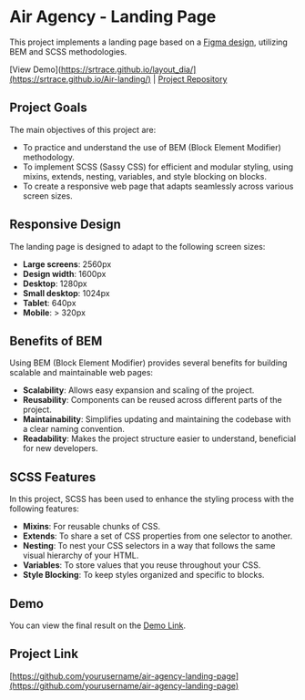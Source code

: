 # Air Agency - Landing Page

This project implements a landing page based on a [Figma design](<https://www.figma.com/file/7qwsWggv9BAxMi2VPhBuPr/Air-(formerly-Dia)?node-id=9138%3A35>), utilizing BEM and SCSS methodologies.

[View Demo](https://srtrace.github.io/layout_dia/](https://srtrace.github.io/Air-landing/) | [Project Repository](https://github.com/yourusername/air-agency-landing-page)

## Project Goals

The main objectives of this project are:

- To practice and understand the use of BEM (Block Element Modifier) methodology.
- To implement SCSS (Sassy CSS) for efficient and modular styling, using mixins, extends, nesting, variables, and style blocking on blocks.
- To create a responsive web page that adapts seamlessly across various screen sizes.

## Responsive Design

The landing page is designed to adapt to the following screen sizes:

- **Large screens**: 2560px
- **Design width**: 1600px
- **Desktop**: 1280px
- **Small desktop**: 1024px
- **Tablet**: 640px
- **Mobile**: > 320px

## Benefits of BEM

Using BEM (Block Element Modifier) provides several benefits for building scalable and maintainable web pages:

- **Scalability**: Allows easy expansion and scaling of the project.
- **Reusability**: Components can be reused across different parts of the project.
- **Maintainability**: Simplifies updating and maintaining the codebase with a clear naming convention.
- **Readability**: Makes the project structure easier to understand, beneficial for new developers.

## SCSS Features

In this project, SCSS has been used to enhance the styling process with the following features:

- **Mixins**: For reusable chunks of CSS.
- **Extends**: To share a set of CSS properties from one selector to another.
- **Nesting**: To nest your CSS selectors in a way that follows the same visual hierarchy of your HTML.
- **Variables**: To store values that you reuse throughout your CSS.
- **Style Blocking**: To keep styles organized and specific to blocks.

## Demo

You can view the final result on the [Demo Link](https://srtrace.github.io/layout_dia/).

## Project Link

[https://github.com/yourusername/air-agency-landing-page](https://github.com/yourusername/air-agency-landing-page)
